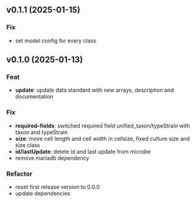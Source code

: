## v0.1.1 (2025-01-15)

### Fix

- set model config for every class

## v0.1.0 (2025-01-13)

### Feat

- **update**: update data standard with new arrays, description and documentation

### Fix

- **required-fields**: switched required field unified_taxon/typeStrain with taxon and typeStrain
- **size**: move cell length and cell width in cellsize, fixed culture size and size class
- **id/lastUpdate**: delete id and last update from microbe
- remove mariadb dependency

### Refactor

- reset first release version to 0.0.0
- update dependencies
